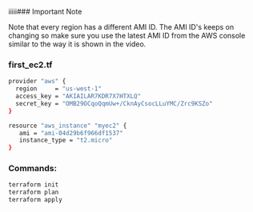 iiiii### Important Note

Note that every region has a different AMI ID. The AMI ID's keeps on changing so make sure you use the latest AMI ID from the AWS console similar to the way it is shown in the video.

### first_ec2.tf

```sh
provider "aws" {
  region     = "us-west-1"
  access_key = "AKIAILAR7KDR7X7HTXLQ"
  secret_key = "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"
}

resource "aws_instance" "myec2" {
   ami = "ami-04d29b6f966df1537"
   instance_type = "t2.micro"
}
```
### Commands:

```sh
terraform init
terraform plan
terraform apply
```
